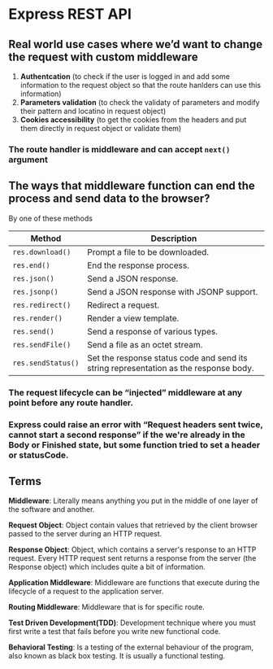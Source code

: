 # Express REST API

## Real world use cases where we’d want to change the request with custom middleware

1. **Authentcation** (to check if the user is logged in and add some information to the request object so that the route hanlders can use this information)
2. **Parameters validation** (to check the validaty of parameters and modify their pattern and locatino in request object)
3. **Cookies accessibility** (to get the cookies from the headers and put them directly in request object or validate them)

### The route handler is middleware and can accept `next()` argument

## The ways that middleware function can end the process and send data to the browser?

By one of these methods

| Method             | Description                                                                           |
| ------------------ | ------------------------------------------------------------------------------------- |
| `res.download()`   | Prompt a file to be downloaded.                                                       |
| `res.end()`        | End the response process.                                                             |
| `res.json()`       | Send a JSON response.                                                                 |
| `res.jsonp()`      | Send a JSON response with JSONP support.                                              |
| `res.redirect()`   | Redirect a request.                                                                   |
| `res.render()`     | Render a view template.                                                               |
| `res.send()`       | Send a response of various types.                                                     |
| `res.sendFile()`   | Send a file as an octet stream.                                                       |
| `res.sendStatus()` | Set the response status code and send its string representation as the response body. |

### The request lifecycle can be “injected” middleware at any point before any route handler.

### Express could raise an error with “Request headers sent twice, cannot start a second response” if the we're already in the Body or Finished state, but some function tried to set a header or statusCode.

## Terms

**Middleware**: Literally means anything you put in the middle of one layer of the software and another.

**Request Object**: Object contain values that retrieved by the client browser passed to the server during an HTTP request.

**Response Object**: Object, which contains a server's response to an HTTP request. Every HTTP request sent returns a response from the server (the Response object) which includes quite a bit of information.

**Application Middleware**: Middleware are functions that execute during the lifecycle of a request to the application server.

**Routing Middleware**: Middleware that is for specific route.

**Test Driven Development(TDD)**: Development technique where you must first write a test that fails before you write new functional code.

**Behavioral Testing**: Is a testing of the external behaviour of the program, also known as black box testing. It is usually a functional testing.
